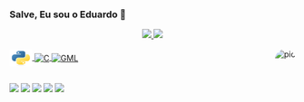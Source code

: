 ### Salve, Eu sou o Eduardo 👋
 <div align="center">
  <a href="https://github.com/eduardoleeaal">
  <img height="180em" src="https://github-readme-stats.vercel.app/api?username=eduardoleeaal&show_icons=true&theme=dracula&include_all_commits=true&count_private=true"/>
  <img height="150em" src="https://github-readme-stats.vercel.app/api/top-langs/?username=eduardoleeaal&layout=compact&langs_count=7&theme=dracula"/>
 </div>
 <div style="display: inline_block"><br>
  <img align="center" alt="Python" height="30" width="40" src="https://raw.githubusercontent.com/devicons/devicon/master/icons/python/python-original.svg">
  <img align="center" alt="C" height="30" width="40" src="https://cdn.jsdelivr.net/gh/devicons/devicon/icons/c/c-original.svg" />
  <img align="center" alt="GML" height="30" width="30" src="https://img.icons8.com/color/96/000000/game-maker.png"/>
  <img align="right" alt="pic" height="150" style="border-radius:50px;" src="https://avatars.githubusercontent.com/u/88923146?v=4">
 </div>
  
  ##
  
 <div> 
  <a href="https://www.instagram.com/eduardoleeaal/" target="_blank"><img src="https://img.shields.io/badge/-Instagram-%23E4405F?style=for-the-badge&logo=instagram&logoColor=white" target="_blank"></a>
 	<a href="https://www.twitch.tv/skayzeera" target="_blank"><img src="https://img.shields.io/badge/Twitch-9146FF?style=for-the-badge&logo=twitch&logoColor=white" target="_blank"></a>
 <a href="https://discordapp.com/users/313150048060047360" target="_blank"><img src="https://img.shields.io/badge/Discord-7289DA?style=for-the-badge&logo=discord&logoColor=white" target="_blank"></a> 
  <a href = "mailto:eduardo.leeal@hotmail.com"><img src="https://img.shields.io/badge/Microsoft_Outlook-0078D4?style=for-the-badge&logo=microsoft-outlook&logoColor=white" target="_blank"></a>
  <a href="https://www.linkedin.com/in/eduardo-leeal" target="_blank"><img src="https://img.shields.io/badge/-LinkedIn-%230077B5?style=for-the-badge&logo=linkedin&logoColor=white" target="_blank"></a>
 </div>
